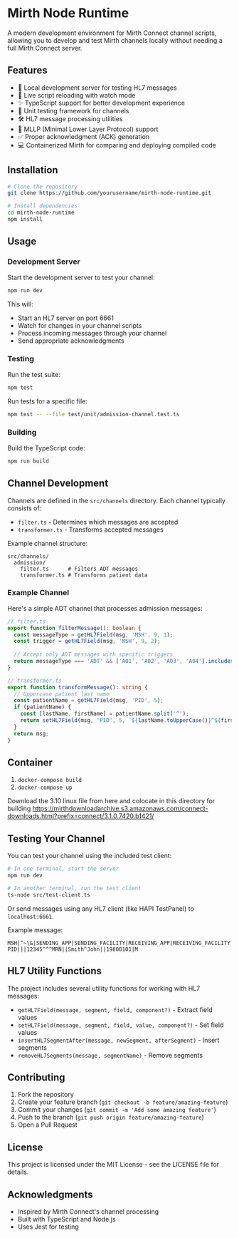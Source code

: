 # Mirth Node Runtime

A modern development environment for Mirth Connect channel scripts, allowing you to develop and test Mirth channels locally without needing a full Mirth Connect server.

## Features

- 🚀 Local development server for testing HL7 messages
- 🔄 Live script reloading with watch mode
- ✨ TypeScript support for better development experience
- 🧪 Unit testing framework for channels
- 🛠️ HL7 message processing utilities
- 📝 MLLP (Minimal Lower Layer Protocol) support
- ✅ Proper acknowledgment (ACK) generation
- 💻 Containerized Mirth for comparing and deploying compiled code

## Installation

```bash
# Clone the repository
git clone https://github.com/yourusername/mirth-node-runtime.git

# Install dependencies
cd mirth-node-runtime
npm install
```

## Usage

### Development Server

Start the development server to test your channel:

```bash
npm run dev
```

This will:
- Start an HL7 server on port 6661
- Watch for changes in your channel scripts
- Process incoming messages through your channel
- Send appropriate acknowledgments

### Testing

Run the test suite:

```bash
npm test
```

Run tests for a specific file:

```bash
npm test -- --file test/unit/admission-channel.test.ts
```

### Building

Build the TypeScript code:

```bash
npm run build
```

## Channel Development

Channels are defined in the `src/channels` directory. Each channel typically consists of:

- `filter.ts` - Determines which messages are accepted
- `transformer.ts` - Transforms accepted messages

Example channel structure:
```
src/channels/
  admission/
    filter.ts      # Filters ADT messages
    transformer.ts # Transforms patient data
```

### Example Channel

Here's a simple ADT channel that processes admission messages:

```typescript
// filter.ts
export function filterMessage(): boolean {
  const messageType = getHL7Field(msg, 'MSH', 9, 1);
  const trigger = getHL7Field(msg, 'MSH', 9, 2);
  
  // Accept only ADT messages with specific triggers
  return messageType === 'ADT' && ['A01', 'A02', 'A03', 'A04'].includes(trigger);
}

// transformer.ts
export function transformMessage(): string {
  // Uppercase patient last name
  const patientName = getHL7Field(msg, 'PID', 5);
  if (patientName) {
    const [lastName, firstName] = patientName.split('^');
    return setHL7Field(msg, 'PID', 5, `${lastName.toUpperCase()}^${firstName}`);
  }
  return msg;
}
```
## Container

1. `docker-compose build`
2. `docker-compose up`


Download the 3.10 linux file from here and colocate in this directory for building https://mirthdownloadarchive.s3.amazonaws.com/connect-downloads.html?prefix=connect/3.1.0.7420.b1421/


## Testing Your Channel

You can test your channel using the included test client:

```bash
# In one terminal, start the server
npm run dev

# In another terminal, run the test client
ts-node src/test-client.ts
```

Or send messages using any HL7 client (like HAPI TestPanel) to `localhost:6661`.

Example message:
```
MSH|^~\&|SENDING_APP|SENDING_FACILITY|RECEIVING_APP|RECEIVING_FACILITY|20240101120000||ADT^A01|123456|P|2.3
PID|||12345^^^MRN||Smith^John||19800101|M
```

## HL7 Utility Functions

The project includes several utility functions for working with HL7 messages:

- `getHL7Field(message, segment, field, component?)` - Extract field values
- `setHL7Field(message, segment, field, value, component?)` - Set field values
- `insertHL7SegmentAfter(message, newSegment, afterSegment)` - Insert segments
- `removeHL7Segments(message, segmentName)` - Remove segments

## Contributing

1. Fork the repository
2. Create your feature branch (`git checkout -b feature/amazing-feature`)
3. Commit your changes (`git commit -m 'Add some amazing feature'`)
4. Push to the branch (`git push origin feature/amazing-feature`)
5. Open a Pull Request

## License

This project is licensed under the MIT License - see the LICENSE file for details.

## Acknowledgments

- Inspired by Mirth Connect's channel processing
- Built with TypeScript and Node.js
- Uses Jest for testing
